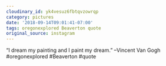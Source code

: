 ```yaml
---
cloudinary_id: yk4vesuz6fbtqvzowrqp
category: pictures
date: '2018-09-14T09:01:41-07:00'
tags: oregonexplored Beaverton quote
original_source: instagram
---
```


“I dream my painting and I paint my dream.” –Vincent Van Gogh  
#oregonexplored #Beaverton #quote